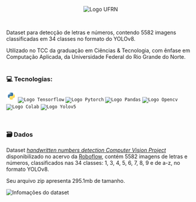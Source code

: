 <!--Banner session-->
<p align="center">
  <img src="https://i.postimg.cc/6qftVLj5/logotipo-ufrn-removebg.png" alt="Logo UFRN" tittle="Logo UFRN" width="230">

</p><br>

<!--About session-->

Dataset para detecção de letras e números, contendo 5582 imagens classificadas em 34 classes no formato do YOLOv8.

Utilizado no TCC da graduação em Ciências & Tecnologia, com ênfase em Computação Aplicada, da Universidade Federal do Rio Grande do Norte.
<br><br>

<!-- Ícones das linguagens -->
<h3> 💻 Tecnologias: </h3>
<p align="left">
  <code><a url="https://www.python.org/"><img height="27" src="https://raw.githubusercontent.com/github/explore/80688e429a7d4ef2fca1e82350fe8e3517d3494d/topics/python/python.png"  alt="Logo Python"></a></code>
  <code><a url="www.tensorflow.org"><img height="21" src="https://www.vectorlogo.zone/logos/tensorflow/tensorflow-icon.svg"  alt="Logo Tensorflow"></a></code>
  <code><a url="https://pytorch.org/"><img height="21" src="https://www.vectorlogo.zone/logos/pytorch/pytorch-icon.svg" alt="Logo Pytorch"></a></code>
  <code><a url="https://pypi.org/project/pandas-ml/"><img height="24" src="https://i.postimg.cc/NjD7BwMf/pandas-logo.png" alt="Logo Pandas"></a></code>
  <code><a url="https://opencv.org/"><img height="21" src="https://www.vectorlogo.zone/logos/opencv/opencv-icon.svg" alt="Logo Opencv"></a></code>
  <code><a url="https://colab.research.google.com/?utm_source=scs-index"><img height="25" src="https://colab.research.google.com/img/colab_favicon.ico" alt="Logo Colab"></a></code>
  <code><a url="https://yolov8.com/"><img height="22" src="https://i.postimg.cc/RVqtrnth/yolov8.png" alt="Logo Yolov5"></a></code>
</p><br>

<!-- Infos -->
<h3> 🗃️ Dados </h3>

Dataset [*handwritten numbers detection Computer Vision Project*](https://universe.roboflow.com/the-ec/handwritten-numbers-detection)    disponibilizado no acervo da [Roboflow](https://universe.roboflow.com/), contém 5582 imagens de letras e números, classificados nas 34 classes: 1, 3, 4, 5, 6, 7, 8, 9 e de a-z, no formato YOLOv8.

Seu arquivo zip apresenta 295.1mb de tamanho.

<img src="https://i.postimg.cc/Y95yYwQB/dataset-TCC.png" alt='Infomações do dataset' height='500'>

<br>

<!-- Inferencias -->
<!-- <h3>  👩‍💻 🎯 Algumas inferências: </h3>
<p align="left">
  <code><img src="https://i.postimg.cc/jSNQv3fm/Inferencias2.png" width="85%" ></code>
</p><br> -->